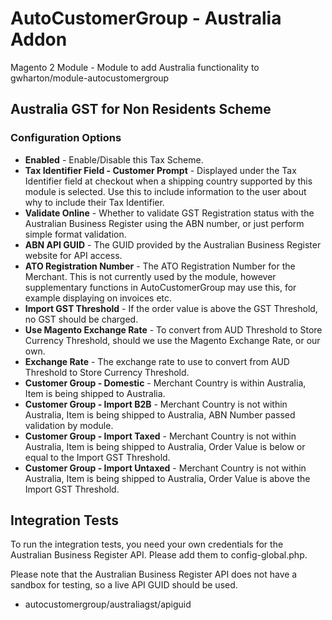<h1>AutoCustomerGroup - Australia Addon</h1>
<p>Magento 2 Module - Module to add Australia functionality to gwharton/module-autocustomergroup</p>
<h2>Australia GST for Non Residents Scheme</h2>
<h3>Configuration Options</h3>
<ul>
<li><b>Enabled</b> - Enable/Disable this Tax Scheme.</li>
<li><b>Tax Identifier Field - Customer Prompt</b> - Displayed under the Tax Identifier field at checkout when a shipping country supported by this module is selected. Use this to include information to the user about why to include their Tax Identifier.</li>
<li><b>Validate Online</b> - Whether to validate GST Registration status with the Australian Business Register using the ABN number, or just perform simple format validation.</li>
<li><b>ABN API GUID</b> - The GUID provided by the Australian Business Register website for API access.</li>
<li><b>ATO Registration Number</b> - The ATO Registration Number for the Merchant. This is not currently used by the module, however supplementary functions in AutoCustomerGroup may use this, for example displaying on invoices etc.</li>
<li><b>Import GST Threshold</b> - If the order value is above the GST Threshold, no GST should be charged.</li>
<li><b>Use Magento Exchange Rate</b> - To convert from AUD Threshold to Store Currency Threshold, should we use the Magento Exchange Rate, or our own.</li>
<li><b>Exchange Rate</b> - The exchange rate to use to convert from AUD Threshold to Store Currency Threshold.</li>
<li><b>Customer Group - Domestic</b> - Merchant Country is within Australia, Item is being shipped to Australia.</li>
<li><b>Customer Group - Import B2B</b> - Merchant Country is not within Australia, Item is being shipped to Australia, ABN Number passed validation by module.</li>
<li><b>Customer Group - Import Taxed</b> - Merchant Country is not within Australia, Item is being shipped to Australia, Order Value is below or equal to the Import GST Threshold.</li>
<li><b>Customer Group - Import Untaxed</b> - Merchant Country is not within Australia, Item is being shipped to Australia, Order Value is above the Import GST Threshold.</li>
</ul>
<h2>Integration Tests</h2>
<p>To run the integration tests, you need your own credentials for the Australian Business Register API. Please add them to config-global.php.</p>
<p>Please note that the Australian Business Register API does not have a sandbox for testing, so a live API GUID should be used.</p>
<ul>
<li>autocustomergroup/australiagst/apiguid</li>
</ul>
